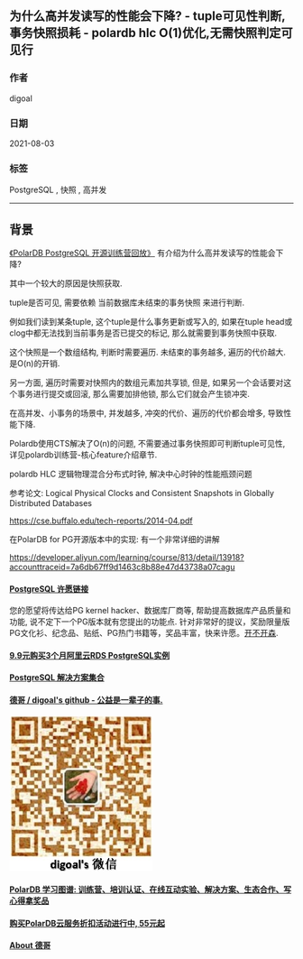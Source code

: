 ## 为什么高并发读写的性能会下降?  - tuple可见性判断, 事务快照损耗 - polardb hlc O(1)优化,无需快照判定可见行  
  
### 作者  
digoal  
  
### 日期  
2021-08-03  
  
### 标签  
PostgreSQL , 快照 , 高并发  
  
----  
  
## 背景  
[《PolarDB PostgreSQL 开源训练营回放》](../202107/20210728_02.md)  有介绍为什么高并发读写的性能会下降?   
    
其中一个较大的原因是快照获取.   
  
tuple是否可见, 需要依赖 当前数据库未结束的事务快照 来进行判断.   
  
例如我们读到某条tuple, 这个tuple是什么事务更新或写入的, 如果在tuple head或clog中都无法找到当前事务是否已提交的标记, 那么就需要到事务快照中获取.  
  
这个快照是一个数组结构, 判断时需要遍历. 未结束的事务越多, 遍历的代价越大. 是O(n)的开销.   
  
另一方面, 遍历时需要对快照内的数组元素加共享锁, 但是, 如果另一个会话要对这个事务进行提交或回滚, 那么需要加排他锁, 那么它们就会产生锁冲突.   
  
在高并发、小事务的场景中, 并发越多, 冲突的代价、遍历的代价都会增多, 导致性能下降.   
  
  
Polardb使用CTS解决了O(n)的问题, 不需要通过事务快照即可判断tuple可见性, 详见polardb训练营-核心feature介绍章节.   
  
polardb HLC 逻辑物理混合分布式时钟, 解决中心时钟的性能瓶颈问题  
  
参考论文: Logical Physical Clocks and Consistent Snapshots in Globally Distributed Databases  
  
https://cse.buffalo.edu/tech-reports/2014-04.pdf  
  
  
在PolarDB for PG开源版本中的实现: 有一个非常详细的讲解  
  
https://developer.aliyun.com/learning/course/813/detail/13918?accounttraceid=7a6db67ff9d1463c8b88e47d43738a07cagu  
  
  

  
#### [PostgreSQL 许愿链接](https://github.com/digoal/blog/issues/76 "269ac3d1c492e938c0191101c7238216")
您的愿望将传达给PG kernel hacker、数据库厂商等, 帮助提高数据库产品质量和功能, 说不定下一个PG版本就有您提出的功能点. 针对非常好的提议，奖励限量版PG文化衫、纪念品、贴纸、PG热门书籍等，奖品丰富，快来许愿。[开不开森](https://github.com/digoal/blog/issues/76 "269ac3d1c492e938c0191101c7238216").  
  
  
#### [9.9元购买3个月阿里云RDS PostgreSQL实例](https://www.aliyun.com/database/postgresqlactivity "57258f76c37864c6e6d23383d05714ea")
  
  
#### [PostgreSQL 解决方案集合](https://yq.aliyun.com/topic/118 "40cff096e9ed7122c512b35d8561d9c8")
  
  
#### [德哥 / digoal's github - 公益是一辈子的事.](https://github.com/digoal/blog/blob/master/README.md "22709685feb7cab07d30f30387f0a9ae")
  
  
![digoal's wechat](../pic/digoal_weixin.jpg "f7ad92eeba24523fd47a6e1a0e691b59")
  
  
#### [PolarDB 学习图谱: 训练营、培训认证、在线互动实验、解决方案、生态合作、写心得拿奖品](https://www.aliyun.com/database/openpolardb/activity "8642f60e04ed0c814bf9cb9677976bd4")
  
  
#### [购买PolarDB云服务折扣活动进行中, 55元起](https://www.aliyun.com/activity/new/polardb-yunparter?userCode=bsb3t4al "e0495c413bedacabb75ff1e880be465a")
  
  
#### [About 德哥](https://github.com/digoal/blog/blob/master/me/readme.md "a37735981e7704886ffd590565582dd0")
  
